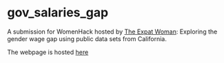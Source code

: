 # gov_salaries_gap

A submission for WomenHack hosted by [The Expat Woman](theexpatwoman.com): Exploring the gender wage gap using public data sets from California. 

The webpage is hosted [here](https://sam-dixon.github.io/gov_salaries_gap)